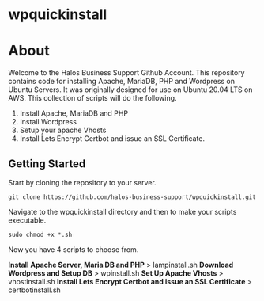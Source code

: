 # wpquickinstall

<h1>About</h1>

Welcome to the Halos Business Support Github Account. This repository contains code for
installing Apache, MariaDB, PHP and Wordpress on Ubuntu Servers. It was originally designed for 
use on Ubuntu 20.04 LTS on AWS. This collection of scripts will do the following. 

1. Install Apache, MariaDB and PHP
2. Install Wordpress
3. Setup your apache Vhosts
4. Install Lets Encrypt Certbot and issue an SSL Certificate.

<h2>Getting Started</h2>

Start by cloning the repository to your server.

`git clone https://github.com/halos-business-support/wpquickinstall.git`

Navigate to the wpquickinstall directory and then to make your scripts executable. 

`sudo chmod +x *.sh`

Now you have 4 scripts to choose from. 

**Install Apache Server, Maria DB and PHP** > lampinstall.sh
**Download Wordpress and Setup DB** > wpinstall.sh
**Set Up Apache Vhosts** > vhostinstall.sh
**Install Lets Encrypt Certbot and issue an SSL Certificate** > certbotinstall.sh


